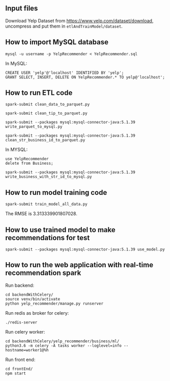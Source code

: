 ## Input files

Download Yelp Dataset from https://www.yelp.com/dataset/download, uncompress and put them in `etlAndTrainModel/dataset`.


## How to import MySQL database

```
mysql -u username -p YelpRecommender < YelpRecommender.sql
```

In MySQL:

```
CREATE USER 'yelp'@'localhost' IDENTIFIED BY 'yelp';
GRANT SELECT, INSERT, DELETE ON YelpRecommender.* TO yelp@'localhost';
```


## How to run ETL code

```
spark-submit clean_data_to_parquet.py

spark-submit clean_tip_to_parquet.py

spark-submit --packages mysql:mysql-connector-java:5.1.39 write_parquet_to_mysql.py

spark-submit --packages mysql:mysql-connector-java:5.1.39 clean_str_business_id_to_parquet.py
```

In MYSQL: 

```
use YelpRecommender
delete from Business;
```

```
spark-submit --packages mysql:mysql-connector-java:5.1.39 write_business_with_str_id_to_mysql.py
```

## How to run model training code

```
spark-submit train_model_all_data.py
```

The RMSE is 3.313339901807028.

## How to use trained model to make recommendations for test

```
spark-submit --packages mysql:mysql-connector-java:5.1.39 use_model.py
```

## How to run the web application with real-time recommendation spark

Run backend:

```
cd backendWithCelery/
source venv/bin/activate
python yelp_recommender/manage.py runserver
```

Run redis as broker for celery:

```
./redis-server
```

Run celery worker:

```
cd backendWithCelery/yelp_recommender/business/ml/
python3.6 -m celery -A tasks worker --loglevel=info --hostname=worker1@%h
```

Run front end:

```
cd frontEnd/
npm start
```

